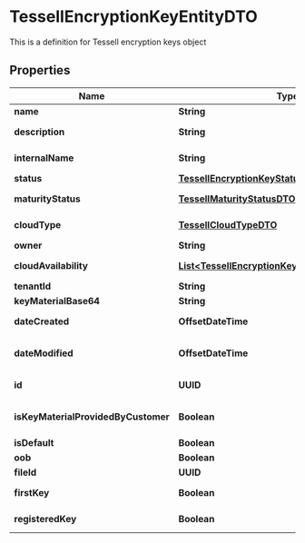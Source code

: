 

# TessellEncryptionKeyEntityDTO

This is a definition for Tessell encryption keys object

## Properties

Name | Type | Description | Notes
------------ | ------------- | ------------- | -------------
**name** | **String** | name of key |  [optional]
**description** | **String** | Description of the key |  [optional]
**internalName** | **String** | Internal name of the cloud key |  [optional]
**status** | [**TessellEncryptionKeyStatusDTO**](TessellEncryptionKeyStatusDTO.md) | Status of the key |  [optional]
**maturityStatus** | [**TessellMaturityStatusDTO**](TessellMaturityStatusDTO.md) | Maturity status of the key |  [optional]
**cloudType** | [**TessellCloudTypeDTO**](TessellCloudTypeDTO.md) | Cloud type of the key |  [optional]
**owner** | **String** | owner of the key |  [optional]
**cloudAvailability** | [**List&lt;TessellEncryptionKeyAvailabilityEntityDTO&gt;**](TessellEncryptionKeyAvailabilityEntityDTO.md) | Encryption key availability details |  [optional]
**tenantId** | **String** | tenant id of the key |  [optional]
**keyMaterialBase64** | **String** | key_material_base64 |  [optional]
**dateCreated** | **OffsetDateTime** | Timestamp when the entity was created |  [optional]
**dateModified** | **OffsetDateTime** | Timestamp when the entity was last modified |  [optional]
**id** | **UUID** | generated UUID for the entity |  [optional]
**isKeyMaterialProvidedByCustomer** | **Boolean** | is the key material provided by customer |  [optional]
**isDefault** | **Boolean** | is the key default |  [optional]
**oob** | **Boolean** | is the key OOB |  [optional]
**fileId** | **UUID** | Script content |  [optional]
**firstKey** | **Boolean** | is the key first key created |  [optional]
**registeredKey** | **Boolean** | is the key registered with Tessell |  [optional]



